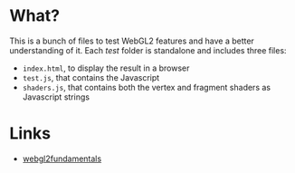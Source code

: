 # What?
This is a bunch of files to test WebGL2 features and have a better understanding of it. Each *test* folder is standalone and includes three files:
- `index.html`, to display the result in a browser
- `test.js`, that contains the Javascript
- `shaders.js`, that contains both the vertex and fragment shaders as Javascript strings


# Links
- [webgl2fundamentals](https://webgl2fundamentals.org/)
